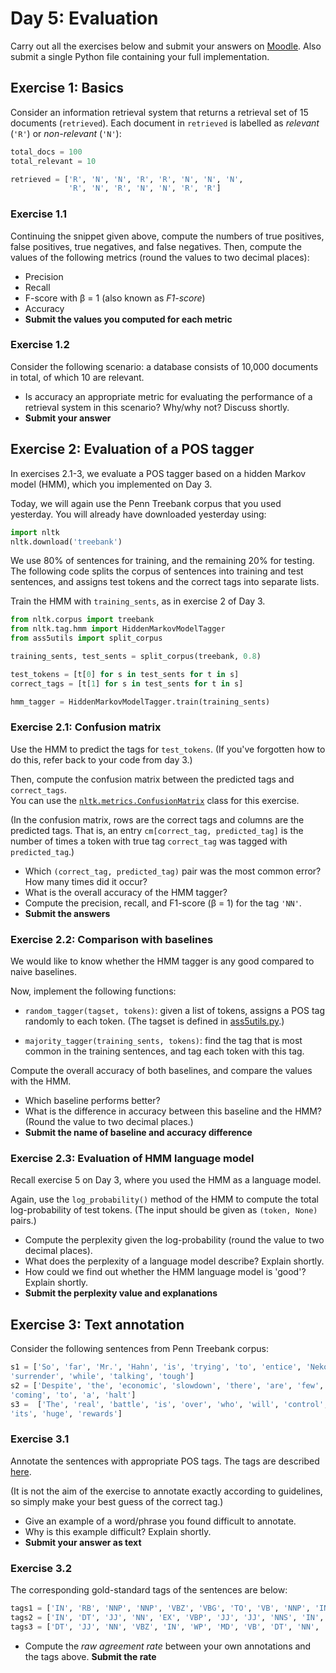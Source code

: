 # Day 5: Evaluation

Carry out all the exercises below
and submit your answers on
[Moodle](https://moodle.helsinki.fi/course/view.php?id=33565#section-5).
Also submit a single Python file containing your full implementation.  


## Exercise 1: Basics


Consider an information retrieval system that returns a retrieval set of 15 documents (`retrieved`).
Each document in `retrieved` is labelled as *relevant* (`'R'`) or *non-relevant* (`'N'`):   

````python
total_docs = 100
total_relevant = 10

retrieved = ['R', 'N', 'N', 'R', 'R', 'N', 'N', 'N',
             'R', 'N', 'R', 'N', 'N', 'R', 'R']

````

### Exercise 1.1

Continuing the snippet given above, compute the numbers of true positives, false positives, true negatives, and
false negatives. Then, compute the values of the following metrics (round the values to two decimal places):

* Precision
* Recall
* F-score with &beta; = 1 (also known as *F1-score*)
* Accuracy
* **Submit the values you computed for each metric**

### Exercise 1.2

Consider the following scenario: a database consists of 10,000 documents in total, of which 10 are relevant.    

* Is accuracy an appropriate metric for evaluating the performance of a retrieval system in this scenario?
Why/why not? Discuss shortly.
* **Submit your answer**


## Exercise 2: Evaluation of a POS tagger

In exercises 2.1-3, we evaluate a POS tagger based on a hidden Markov model (HMM), which you
implemented on Day 3.

Today, we will again use the Penn Treebank corpus that you used yesterday.
You will already have downloaded yesterday using:
````python
import nltk
nltk.download('treebank')
````

We use 80% of sentences for training, and the remaining 20% for testing.  
The following code splits the corpus of sentences into training and test sentences,
and assigns test tokens and the correct tags into separate lists.

Train the HMM with `training_sents`, as in exercise 2 of Day 3.

````python
from nltk.corpus import treebank
from nltk.tag.hmm import HiddenMarkovModelTagger
from ass5utils import split_corpus

training_sents, test_sents = split_corpus(treebank, 0.8)

test_tokens = [t[0] for s in test_sents for t in s]
correct_tags = [t[1] for s in test_sents for t in s]

hmm_tagger = HiddenMarkovModelTagger.train(training_sents)
````

### Exercise 2.1: Confusion matrix

Use the HMM to predict the tags for `test_tokens`.
(If you've forgotten how to do this, refer back to your code from day 3.)

Then, compute the confusion matrix between the predicted tags and `correct_tags`.  
You can use the
[`nltk.metrics.ConfusionMatrix`](https://www.nltk.org/api/nltk.metrics.html#nltk.metrics.confusionmatrix.ConfusionMatrix)
class for this exercise.

(In the confusion matrix, rows are the correct tags and columns are the predicted tags.
That is, an entry `cm[correct_tag, predicted_tag]` is the number of times a token with true tag `correct_tag` was
tagged with `predicted_tag`.)

* Which `(correct_tag, predicted_tag)` pair was the most common error? How many times did it occur? 
* What is the overall accuracy of the HMM tagger? 
* Compute the precision, recall, and F1-score (&beta; = 1) for the tag `'NN'`. 
* **Submit the answers**


### Exercise 2.2: Comparison with baselines

We would like to know whether the HMM tagger is any good compared to naive baselines.

Now, implement the following functions:
 * `random_tagger(tagset, tokens)`: given a list of tokens, assigns a POS tag randomly to each token.
 (The tagset is defined in [ass5utils.py](ass5utils.py).)

 * `majority_tagger(training_sents, tokens)`: find the tag that is most common in the training sentences,
 and tag each token with this tag.

Compute the overall accuracy of both baselines, and compare the values with the HMM.

* Which baseline performs better?
* What is the difference in accuracy between this baseline and the HMM? (Round the value to two decimal places.)   
* **Submit the name of baseline and accuracy difference**


### Exercise 2.3: Evaluation of HMM language model

Recall exercise 5 on Day 3, where you used the HMM as a language model.

Again, use the `log_probability()` method of the HMM to compute the total log-probability of test tokens.
(The input should be given as `(token, None)` pairs.)

* Compute the perplexity given the log-probability (round the value to two decimal places).
* What does the perplexity of a language model describe? Explain shortly.
* How could we find out whether the HMM language model is 'good'? Explain shortly.
* **Submit the perplexity value and explanations**

## Exercise 3: Text annotation

Consider the following sentences from Penn Treebank corpus:
````python
s1 = ['So', 'far', 'Mr.', 'Hahn', 'is', 'trying', 'to', 'entice', 'Nekoosa', 'into', 'negotiating', 'a', 'friendly',
'surrender', 'while', 'talking', 'tough']
s2 = ['Despite', 'the', 'economic', 'slowdown', 'there', 'are', 'few', 'clear', 'signs', 'that', 'growth', 'is',
'coming', 'to', 'a', 'halt']
s3 =  ['The', 'real', 'battle', 'is', 'over', 'who', 'will', 'control', 'that', 'market', 'and', 'reap',
'its', 'huge', 'rewards']
````


### Exercise 3.1

Annotate the sentences with appropriate POS tags.
The tags are described [here](https://www.ling.upenn.edu/courses/Fall_2003/ling001/penn_treebank_pos.html).  

(It is not the aim of the exercise to annotate exactly according to guidelines,
so simply make your best guess of the correct tag.)       

* Give an example of a word/phrase you found difficult to annotate.  
* Why is this example difficult? Explain shortly.
* **Submit your answer as text**


### Exercise 3.2

The corresponding gold-standard tags of the sentences are below:

````python
tags1 = ['IN', 'RB', 'NNP', 'NNP', 'VBZ', 'VBG', 'TO', 'VB', 'NNP', 'IN', 'VBG', 'DT', 'JJ', 'NN', 'IN', 'VBG', 'JJ']
tags2 = ['IN', 'DT', 'JJ', 'NN', 'EX', 'VBP', 'JJ', 'JJ', 'NNS', 'IN', 'NN', 'VBZ', 'VBG', 'TO', 'DT', 'NN']
tags3 = ['DT', 'JJ', 'NN', 'VBZ', 'IN', 'WP', 'MD', 'VB', 'DT', 'NN', 'CC', 'VB', 'PRP$', 'JJ', 'NNS']
````

* Compute the *raw agreement rate* between your own annotations and the tags above.
**Submit the rate**  
